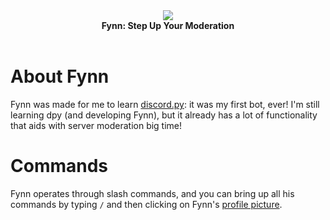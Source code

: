 <div align="center">
  <img src="https://user-images.githubusercontent.com/107202816/213441060-84a18265-8148-45b9-9081-2f0df12272e6.png" align="center">
  <br>
  <strong>Fynn: Step Up Your Moderation</strong>
  <br>
  <br>
</div>

# About Fynn
Fynn was made for me to learn [discord.py](https://github.com/Rapptz/discord.py): it was my first bot, ever! I'm still learning dpy (and developing Fynn), but it already has a lot of functionality that aids with server moderation big time!

# Commands
Fynn operates through slash commands, and you can bring up all his commands by typing `/` and then clicking on Fynn's [profile picture](https://github.com/its-truce/fynn/blob/main/main/pfp.png).
